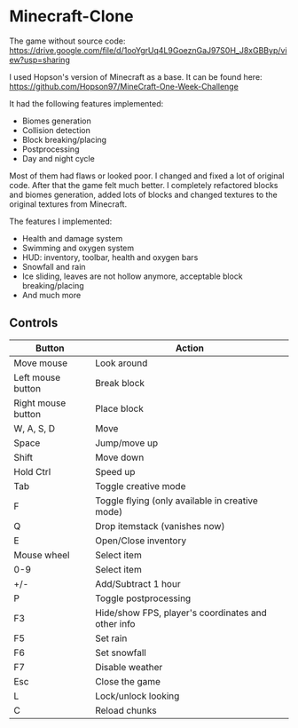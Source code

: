 # Minecraft-Clone

The game without source code:
https://drive.google.com/file/d/1ooYgrUq4L9GoeznGaJ97S0H_J8xGBByp/view?usp=sharing

I used Hopson's version of Minecraft as a base. It can be found here:
https://github.com/Hopson97/MineCraft-One-Week-Challenge

It had the following features implemented:
- Biomes generation
- Collision detection
- Block breaking/placing
- Postprocessing
- Day and night cycle

Most of them had flaws or looked poor. I changed and fixed a lot of original code. After that the game felt much better.
I completely refactored blocks and biomes generation, added lots of blocks and changed textures to the original textures from Minecraft.

The features I implemented:
- Health and damage system
- Swimming and oxygen system
- HUD: inventory, toolbar, health and oxygen bars
- Snowfall and rain
- Ice sliding, leaves are not hollow anymore, acceptable block breaking/placing
- And much more

## Controls

| Button                        | Action                                                         |
|-------------------------------|----------------------------------------------------------------|
| Move mouse                    | Look around                                                    |
| Left mouse button             | Break block                                                    |
| Right mouse button            | Place block                                                    |
| W, A, S, D                    | Move                                                           |
| Space                         | Jump/move up         	                                         |
| Shift                         | Move down                                                      |
| Hold Ctrl                     | Speed up                                                       |
| Tab                           | Toggle creative mode                                           |
| F                             | Toggle flying (only available in creative mode)                |
| Q                             | Drop itemstack (vanishes now)                                  |
| E                             | Open/Close inventory                                           |
| Mouse wheel                   | Select item                                                    |
| 0-9                           | Select item                                                    |
| +/-                           | Add/Subtract 1 hour                                            |
| P                             | Toggle postprocessing                                          |
| F3                            | Hide/show FPS, player's coordinates and other info             |
| F5                            | Set rain                                                       |
| F6                            | Set snowfall                                                   |
| F7                            | Disable weather                                                |
| Esc                           | Close the game                                                 |
| L                             | Lock/unlock looking                                            |
| C                             | Reload chunks                                                  |
